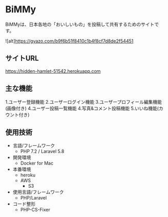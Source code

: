# BiMMy

BiMMyは、日本各地の「おいしいもの」を投稿して共有するためのサイトです。

![alt]https://gyazo.com/b9f6b51f8410c1b4f8cf7d8de2f54451


## サイトURL
https://hidden-hamlet-51542.herokuapp.com

## 主な機能

1.ユーザー登録機能
2.ユーザーログイン機能
3.ユーザープロフィール編集機能(画像付き)
4.ユーザー投稿一覧機能
4.写真&コメント投稿機能
5.いいね機能(カウント付き)

## 使用技術
- 言語/フレームワーク
    - PHP 7.2 / Laravel 5.8
- 開発環境
    - Docker for Mac
- 本番環境
    - heroku
    - AWS
        - S3
- 使用言語/フレームワーク
    - PHP/Laravel
- コード整形
    - PHP-CS-Fixer
